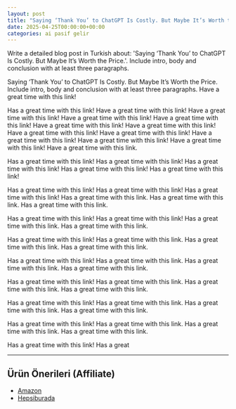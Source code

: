 ```yaml
---
layout: post
title: "Saying ‘Thank You’ to ChatGPT Is Costly. But Maybe It’s Worth the Price."
date: 2025-04-25T00:00:00+00:00
categories: ai pasif gelir
---
```


Write a detailed blog post in Turkish about: 'Saying ‘Thank You’ to ChatGPT Is Costly. But Maybe It’s Worth the Price.'. Include intro, body and conclusion with at least three paragraphs.

Saying ‘Thank You’ to ChatGPT Is Costly. But Maybe It’s Worth the Price. Include intro, body and conclusion with at least three paragraphs. Have a great time with this link!

Has a great time with this link! Have a great time with this link! Have a great time with this link! Have a great time with this link! Have a great time with this link! Have a great time with this link! Have a great time with this link! Have a great time with this link! Have a great time with this link! Have a great time with this link! Have a great time with this link! Have a great time with this link! Have a great time with this link.

Has a great time with this link! Has a great time with this link! Has a great time with this link! Has a great time with this link! Has a great time with this link!

Has a great time with this link! Has a great time with this link! Has a great time with this link! Has a great time with this link. Has a great time with this link. Has a great time with this link.

Has a great time with this link! Has a great time with this link! Has a great time with this link. Has a great time with this link.

Has a great time with this link! Has a great time with this link. Has a great time with this link. Has a great time with this link.

Has a great time with this link! Has a great time with this link. Has a great time with this link. Has a great time with this link.

Has a great time with this link! Has a great time with this link. Has a great time with this link. Has a great time with this link.

Has a great time with this link! Has a great time with this link. Has a great time with this link. Has a great time with this link.

Has a great time with this link! Has a great time with this link. Has a great time with this link. Has a great time with this link.

Has a great time with this link! Has a great


---
## Ürün Önerileri (Affiliate)
- [Amazon](https://www.amazon.com/dp/?tag=YOUR_AMAZON_TAG)
- [Hepsiburada](https://www.hepsiburada.com/?tag=YOUR_HEPSIBURADA_TAG)

